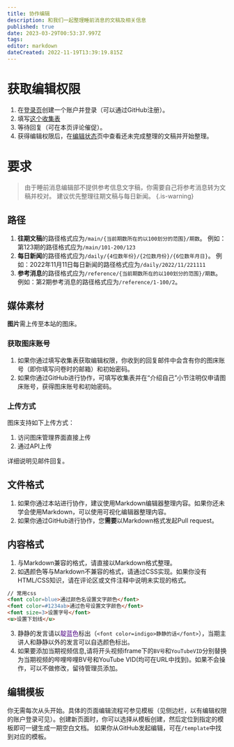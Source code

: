 ```yaml
---
title: 协作编辑
description: 和我们一起整理睡前消息的文稿及相关信息
published: true
date: 2023-03-29T00:53:37.997Z
tags: 
editor: markdown
dateCreated: 2022-11-19T13:39:19.815Z
---
```


# 获取编辑权限
1. 在[登录页](https://archive.bedtime.news/login)创建一个账户并登录（可以通过GitHub注册）。
2. 填写[这个收集表](https://forms.office.com/r/bmFjJpznxt)
3. 等待回复（可在本页评论催促）。
4. 获得编辑权限后，在[编辑状态](/status.md)页中查看还未完成整理的文稿并开始整理。
# 要求
> 由于睡前消息编辑部不提供参考信息文字稿，你需要自己将参考消息转为文稿并校对。
> 建议优先整理往期文稿与每日新闻。
{.is-warning}

## 路径
1. **往期文稿**的路径格式应为`/main/{当前期数所在的以100划分的范围}/期数`。
例如：第123期的路径格式应为`/main/101-200/123`
2. **每日新闻**的路径格式应为`/daily/{4位数年份}/{2位数月份}/{6位数年月日}`。
例如：2022年11月11日每日新闻的路径格式应为`/daily/2022/11/221111`
3. **参考消息**的路径格式应为`/reference/{当前期数所在的以100划分的范围}/期数`。
例如：第2期参考消息的路径格式应为`/reference/1-100/2`。

## 媒体素材
**图片**需上传至本站的图床。
### 获取图床账号
1. 如果你通过填写收集表获取编辑权限，你收到的回复邮件中会含有你的图床账号（即你填写问卷时的邮箱）和初始密码。
2. 如果你通过GitHub进行协作，可填写收集表并在“介绍自己”小节注明仅申请图床账号，获得图床账号和初始密码。
### 上传方式
图床支持如下上传方式：
1. 访问图床管理界面直接上传
2. 通过API上传

详细说明见邮件回复。

## 文件格式
1. 如果你通过本站进行协作，建议使用Markdown编辑器整理内容。如果你还未学会使用Markdown，可以使用可视化编辑器整理内容。
2. 如果你通过GitHub进行协作，您**需要**以Markdown格式发起Pull request。

## 内容格式
1. 与Markdown兼容的格式，请直接以Markdown格式整理。
2. 如遇颜色等与Markdown不兼容的格式，请通过CSS实现。如果你没有HTML/CSS知识，请在评论区或文件注释中说明未实现的格式。
```html
// 常用css
<font color=blue>通过颜色名设置文字颜色</font>
<font color=#1234ab>通过色号设置文字颜色</font>
<font size=3>设置字号</font>
<u>设置下划线</u>
```
3. 静静的发言请以<font color=indigo>靛蓝色</font>标出（`<font color=indigo>静静的话</font>`），当期主讲人和静静以外的发言可以自选颜色标出。
4. 如果要添加当期视频信息,请将开头视频iframe下的`BV号`和`YouTubeVID`分别替换为当期视频的哔哩哔哩BV号和YouTube VID(均可在URL中找到)。如果不会操作，可以不做修改，留待管理员添加。

## 编辑模板
你无需每次从头开始。具体的页面编辑流程可参见模板（见侧边栏，以有编辑权限的账户登录可见）。创建新页面时，你可以选择从模板创建，然后定位到指定的模板即可一键生成一期空白文档。
如果你从GitHub发起编辑，可在`/template`中找到对应的模板。

